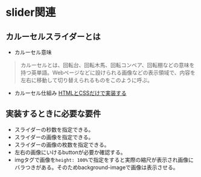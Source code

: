 # slider関連


## カルーセルスライダーとは

- カルーセル意味

>カルーセルとは、回転台、回転木馬、回転コンベア、回転棚などの意味を持つ英単語。Webページなどに設けられる画像などの表示領域で、内容を左右に移動して切り替えられるものをこのように呼ぶ。

- カルーセル仕組み
[HTMLとCSSだけで実装する](https://coliss.com/articles/build-websites/operation/css/css-only-carousel.html)

## 実装するときに必要な要件

- スライダーの秒数を指定できる。
- スライダーの画像を指定できる。
- スライダーの画像の枚数を指定できる。
- 左右の画像にいけるbuttonが必要か確認する。
- imgタグで画像を`height: 100%`で指定をすると実際の縮尺が表示され画像にバラつきがある。そのためbackground-imageで画像は表示させる。

